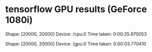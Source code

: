 # tensorflow GPU results (GeForce 1080i)

Shape: [20000, 20000] Device: /cpu:0
Time taken: 0:00:35.970053

Shape: [20000, 20000] Device: /gpu:0
Time taken: 0:00:03.770410
